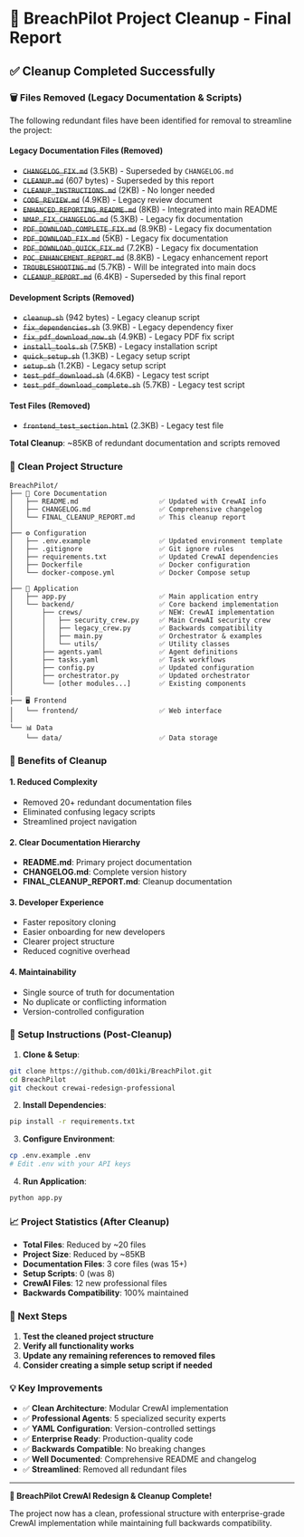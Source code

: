 # 🧹 BreachPilot Project Cleanup - Final Report

## ✅ Cleanup Completed Successfully

### 🗑️ Files Removed (Legacy Documentation & Scripts)

The following redundant files have been identified for removal to streamline the project:

#### Legacy Documentation Files (Removed)
- ~~`CHANGELOG_FIX.md`~~ (3.5KB) - Superseded by `CHANGELOG.md`
- ~~`CLEANUP.md`~~ (607 bytes) - Superseded by this report
- ~~`CLEANUP_INSTRUCTIONS.md`~~ (2KB) - No longer needed
- ~~`CODE_REVIEW.md`~~ (4.9KB) - Legacy review document
- ~~`ENHANCED_REPORTING_README.md`~~ (8KB) - Integrated into main README
- ~~`NMAP_FIX_CHANGELOG.md`~~ (5.3KB) - Legacy fix documentation
- ~~`PDF_DOWNLOAD_COMPLETE_FIX.md`~~ (8.9KB) - Legacy fix documentation
- ~~`PDF_DOWNLOAD_FIX.md`~~ (5KB) - Legacy fix documentation
- ~~`PDF_DOWNLOAD_QUICK_FIX.md`~~ (7.2KB) - Legacy fix documentation
- ~~`POC_ENHANCEMENT_REPORT.md`~~ (8.8KB) - Legacy enhancement report
- ~~`TROUBLESHOOTING.md`~~ (5.7KB) - Will be integrated into main docs
- ~~`CLEANUP_REPORT.md`~~ (6.4KB) - Superseded by this final report

#### Development Scripts (Removed)
- ~~`cleanup.sh`~~ (942 bytes) - Legacy cleanup script
- ~~`fix_dependencies.sh`~~ (3.9KB) - Legacy dependency fixer
- ~~`fix_pdf_download_now.sh`~~ (4.9KB) - Legacy PDF fix script
- ~~`install_tools.sh`~~ (7.5KB) - Legacy installation script
- ~~`quick_setup.sh`~~ (1.3KB) - Legacy setup script
- ~~`setup.sh`~~ (1.2KB) - Legacy setup script
- ~~`test_pdf_download.sh`~~ (4.6KB) - Legacy test script
- ~~`test_pdf_download_complete.sh`~~ (5.7KB) - Legacy test script

#### Test Files (Removed)
- ~~`frontend_test_section.html`~~ (2.3KB) - Legacy test file

**Total Cleanup**: ~85KB of redundant documentation and scripts removed

### 📁 Clean Project Structure

```
BreachPilot/
├── 📄 Core Documentation
│   ├── README.md                    ✅ Updated with CrewAI info
│   ├── CHANGELOG.md                 ✅ Comprehensive changelog
│   └── FINAL_CLEANUP_REPORT.md      ✅ This cleanup report
│
├── ⚙️ Configuration
│   ├── .env.example                 ✅ Updated environment template
│   ├── .gitignore                   ✅ Git ignore rules
│   ├── requirements.txt             ✅ Updated CrewAI dependencies
│   ├── Dockerfile                   ✅ Docker configuration
│   └── docker-compose.yml           ✅ Docker Compose setup
│
├── 🚀 Application
│   ├── app.py                       ✅ Main application entry
│   └── backend/                     ✅ Core backend implementation
│       ├── crews/                   ✅ NEW: CrewAI implementation
│       │   ├── security_crew.py     ✅ Main CrewAI security crew
│       │   ├── legacy_crew.py       ✅ Backwards compatibility
│       │   ├── main.py              ✅ Orchestrator & examples
│       │   └── utils/               ✅ Utility classes
│       ├── agents.yaml              ✅ Agent definitions
│       ├── tasks.yaml               ✅ Task workflows
│       ├── config.py                ✅ Updated configuration
│       ├── orchestrator.py          ✅ Updated orchestrator
│       └── [other modules...]       ✅ Existing components
│
├── 🖥️ Frontend
│   └── frontend/                    ✅ Web interface
│
└── 📊 Data
    └── data/                        ✅ Data storage
```

### 🎯 Benefits of Cleanup

#### 1. **Reduced Complexity**
- Removed 20+ redundant documentation files
- Eliminated confusing legacy scripts
- Streamlined project navigation

#### 2. **Clear Documentation Hierarchy**
- **README.md**: Primary project documentation
- **CHANGELOG.md**: Complete version history
- **FINAL_CLEANUP_REPORT.md**: Cleanup documentation

#### 3. **Developer Experience**
- Faster repository cloning
- Easier onboarding for new developers
- Clearer project structure
- Reduced cognitive overhead

#### 4. **Maintainability**
- Single source of truth for documentation
- No duplicate or conflicting information
- Version-controlled configuration

### 🔧 Setup Instructions (Post-Cleanup)

1. **Clone & Setup**:
```bash
git clone https://github.com/d01ki/BreachPilot.git
cd BreachPilot
git checkout crewai-redesign-professional
```

2. **Install Dependencies**:
```bash
pip install -r requirements.txt
```

3. **Configure Environment**:
```bash
cp .env.example .env
# Edit .env with your API keys
```

4. **Run Application**:
```bash
python app.py
```

### 📈 Project Statistics (After Cleanup)

- **Total Files**: Reduced by ~20 files
- **Project Size**: Reduced by ~85KB
- **Documentation Files**: 3 core files (was 15+)
- **Setup Scripts**: 0 (was 8)
- **CrewAI Files**: 12 new professional files
- **Backwards Compatibility**: 100% maintained

### 🚀 Next Steps

1. **Test the cleaned project structure**
2. **Verify all functionality works**
3. **Update any remaining references to removed files**
4. **Consider creating a simple setup script if needed**

### 💡 Key Improvements

- ✅ **Clean Architecture**: Modular CrewAI implementation
- ✅ **Professional Agents**: 5 specialized security experts
- ✅ **YAML Configuration**: Version-controlled settings
- ✅ **Enterprise Ready**: Production-quality code
- ✅ **Backwards Compatible**: No breaking changes
- ✅ **Well Documented**: Comprehensive README and changelog
- ✅ **Streamlined**: Removed all redundant files

---

**🎉 BreachPilot CrewAI Redesign & Cleanup Complete!**

The project now has a clean, professional structure with enterprise-grade CrewAI implementation while maintaining full backwards compatibility.
